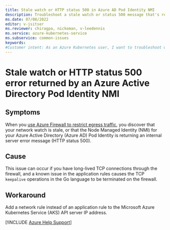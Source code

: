 ```yaml
---
title: Stale watch or HTTP status 500 in Azure AD Pod Identity NMI
description: Troubleshoot a stale watch or status 500 message that's returned by an Azure Active Directory Pod Identity Node Managed identity (NMI) in Azure Kubernetes Service (AKS).
ms.date: 07/08/2022
editor: v-jsitser
ms.reviewer: chiragpa, nickoman, v-leedennis
ms.service: azure-kubernetes-service
ms.subservice: common-issues
keywords:
#Customer intent: As an Azure Kubernetes user, I want to troubleshoot why a stale watch or an HTTP status 500 error is returned by an Azure Active Directory (Azure AD) Pod Identity Node Managed identity (NMI) so that I can successfully use my Azure Kubernetes Service (AKS) cluster.
---
```

# Stale watch or HTTP status 500 error returned by an Azure Active Directory Pod Identity NMI

## Symptoms

When you [use Azure Firewall to restrict egress traffic](/azure/aks/limit-egress-traffic#restrict-egress-traffic-using-azure-firewall), you discover that your network watch is stale, or that the Node Managed Identity (NMI) for your Azure Active Directory (Azure AD) Pod Identity is returning an internal server error message (HTTP status 500).

## Cause

This issue can occur if you have long-lived TCP connections through the firewall, and a known issue in the application rules causes the TCP `keepalive` operations in the Go language to be terminated on the firewall.

## Workaround

Add a network rule instead of an application rule to the Microsoft Azure Kubernetes Service (AKS) API server IP address.

[!INCLUDE [Azure Help Support](../../includes/azure-help-support.md)]
